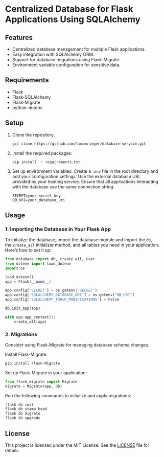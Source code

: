 # Centralized Database for Flask Applications Using SQLAlchemy

## Features

- Centralized database management for multiple Flask applications.
- Easy integration with SQLAlchemy ORM.
- Support for database migrations using Flask-Migrate.
- Environment variable configuration for sensitive data.

## Requirements

- Flask
- Flask-SQLAlchemy
- Flask-Migrate
- python-dotenv

## Setup

1. Clone the repository:
    ```bash
    git clone https://github.com/timonrieger/database-service.git
    ```

2. Install the required packages:
    ```bash
    pip install -r requirements.txt
    ```

3. Set up environment variables:
    Create a `.env` file in the root directory and add your configuration settings. Use the external database URL provided by your hosting service. Ensure that all applications interacting with the database use the same connection string:
    ```env
    SECRET=your_secret_key
    DB_URI=your_database_uri
    ```

## Usage

### 1. Importing the Database in Your Flask App

To initialize the database, import the database module and import the `db`, the `create_all` initializer method, and all tables you need in your application. Here’s how to set it up:

```python
from database import db, create_all, User
from dotenv import load_dotenv
import os

load_dotenv()
app = Flask(__name__)

app.config['SECRET'] = os.getenv("SECRET")
app.config['SQLALCHEMY_DATABASE_URI'] = os.getenv("DB_URI")
app.config['SQLALCHEMY_TRACK_MODIFICATIONS'] = False

db.init_app(app)

with app.app_context():
    create_all(app)
```

### 2. Migrations

Consider using Flask-Migrate for managing database schema changes.

Install Flask-Migrate:
```bash
pip install Flask-Migrate
```

Set up Flask-Migrate in your application:
```python
from flask_migrate import Migrate
migrate = Migrate(app, db)
```

Run the following commands to initialize and apply migrations:
```bash
flask db init
flask db stamp head
flask db migrate
flask db upgrade
```

## License

This project is licensed under the MIT License. See the [LICENSE](LICENSE) file for details.
